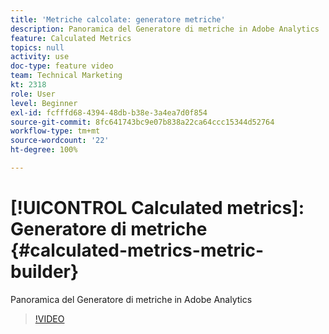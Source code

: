 ```yaml
---
title: 'Metriche calcolate: generatore metriche'
description: Panoramica del Generatore di metriche in Adobe Analytics
feature: Calculated Metrics
topics: null
activity: use
doc-type: feature video
team: Technical Marketing
kt: 2318
role: User
level: Beginner
exl-id: fcfffd68-4394-48db-b38e-3a4ea7d0f854
source-git-commit: 8fc641743bc9e07b838a22ca64ccc15344d52764
workflow-type: tm+mt
source-wordcount: '22'
ht-degree: 100%

---
```


# [!UICONTROL Calculated metrics]: Generatore di metriche {#calculated-metrics-metric-builder}

Panoramica del Generatore di metriche in Adobe Analytics

>[!VIDEO](https://video.tv.adobe.com/v/25411/?quality=12&learn=on)
